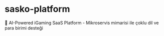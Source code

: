 # sasko-platform
🎰 AI-Powered iGaming SaaS Platform - Mikroservis mimarisi ile çoklu dil ve para birimi desteği
